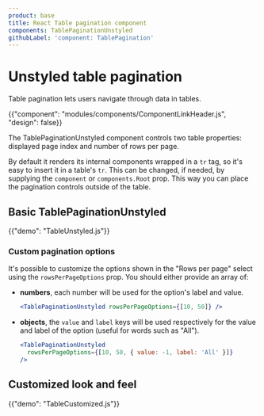 ```yaml
---
product: base
title: React Table pagination component
components: TablePaginationUnstyled
githubLabel: 'component: TablePagination'
---
```


# Unstyled table pagination

<p class="description">Table pagination lets users navigate through data in tables.</p>

{{"component": "modules/components/ComponentLinkHeader.js", "design": false}}

The TablePaginationUnstyled component controls two table properties: displayed page index and number of rows per page.

By default it renders its internal components wrapped in a `tr` tag, so it's easy to insert it in a table's `tr`. This can be changed, if needed, by supplying the `component` or `components.Root` prop. This way you can place the pagination controls outside of the table.

## Basic TablePaginationUnstyled

{{"demo": "TableUnstyled.js"}}

### Custom pagination options

It's possible to customize the options shown in the "Rows per page" select using the `rowsPerPageOptions` prop. You should either provide an array of:

- **numbers**, each number will be used for the option's label and value.

  ```jsx
  <TablePaginationUnstyled rowsPerPageOptions={[10, 50]} />
  ```

- **objects**, the `value` and `label` keys will be used respectively for the value and label of the option (useful for words such as "All").

  ```jsx
  <TablePaginationUnstyled
    rowsPerPageOptions={[10, 50, { value: -1, label: 'All' }]}
  />
  ```

## Customized look and feel

{{"demo": "TableCustomized.js"}}
